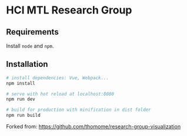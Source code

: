 # HCI MTL Research Group

## Requirements

Install `node` and `npm`.

## Installation

```bash
# install dependencies: Vue, Webpack...
npm install

# serve with hot reload at localhost:8080
npm run dev

# build for production with minification in dist folder
npm run build
```

Forked from: https://github.com/thomome/research-group-visualization
